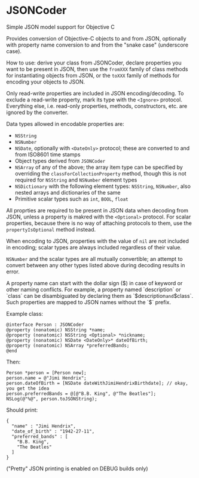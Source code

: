 # JSONCoder
Simple JSON model support for Objective C

Provides conversion of Objective-C objects to and from JSON, optionally with property name conversion to and from the "snake case" (underscore case).

How to use: derive your class from JSONCoder, declare properties you want to be present in JSON, then use the `fromXXX` family of class methods for instantiating objects from JSON, or the `toXXX` family of methods for encoding your objects to JSON.

Only read-write properties are included in JSON encoding/decoding. To exclude a read-write property, mark its type with the `<Ignore>` protocol. Everything else, i.e. read-only properties, methods, constructors, etc. are ignored by the converter.

Data types allowed in encodable properties are:
	
- `NSString`
- `NSNumber`
- `NSDate`, optionally with `<DateOnly>` protocol; these are converted to and from ISO8601 time stamps
- Object types derived from `JSONCoder`
- `NSArray` of any of the above; the array item type can be specified by overriding the `classForCollectionProperty` method, though this is not required for `NSString` and `NSNumber` element types
- `NSDictionary` with the following element types: `NSString`, `NSNumber`, also nested arrays and dictionaries of the same
- Primitive scalar types such as `int`, `BOOL`, `float`

All proprties are required to be present in JSON data when decoding from JSON, unless a property is makred with the `<Optional>` protocol. For scalar properties, because there is no way of attaching protocols to them, use the `propertyIsOptional` method instead.
	
When encoding to JSON, properties with the value of `nil` are not included in encoding; scalar types are always included regardless of their value.

`NSNumber` and the scalar types are all mutually convertible; an attempt to convert between any other types listed above during decoding results in error.

A property name can start with the dollar sign ($) in case of keyword or other naming conflicts. For example, a property named `description` or `class` can be disambiguated by declaring them as `$description` and `$class`. Such properties are mapped to JSON names without the `$` prefix.

Example class:

    @interface Person : JSONCoder
    @property (nonatomic) NSString *name;
    @property (nonatomic) NSString <Optional> *nickname;
    @property (nonatomic) NSDate <DateOnly>* dateOfBirth;
    @property (nonatomic) NSArray *preferredBands;
    @end

Then:

    Person *person = [Person new];
    person.name = @"Jimi Hendrix";
    person.dateOfBirth = [NSDate dateWithJimiHendrixBirthdate]; // okay, you get the idea
    person.preferredBands = @[@"B.B. King", @"The Beatles"];
    NSLog(@"%@", person.toJSONString);

Should print:

    {
      "name" : "Jimi Hendrix",
      "date_of_birth" : "1942-27-11",
      "preferred_bands" : [
        "B.B. King",
        "The Beatles"
      ]
    }

("Pretty" JSON printing is enabled on DEBUG builds only)
